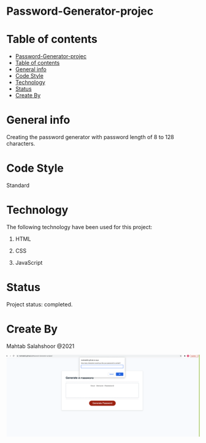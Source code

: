 # Password-Generator-projec
# Table of contents
- [Password-Generator-projec](#password-generator-projec)
- [Table of contents](#table-of-contents)
- [General info](#general-info)
- [Code Style](#code-style)
- [Technology](#technology)
- [Status](#status)
- [Create By](#create-by)

# General info
Creating the password generator with password length of 8 to 128 characters.
# Code Style
Standard


# Technology
The following technology have been used for this project:
1. HTML
   
2. CSS
3. JavaScript
# Status
Project status: completed.
# Create By
Mahtab Salahshoor @2021

![](Assets/final%20password-generator.png)